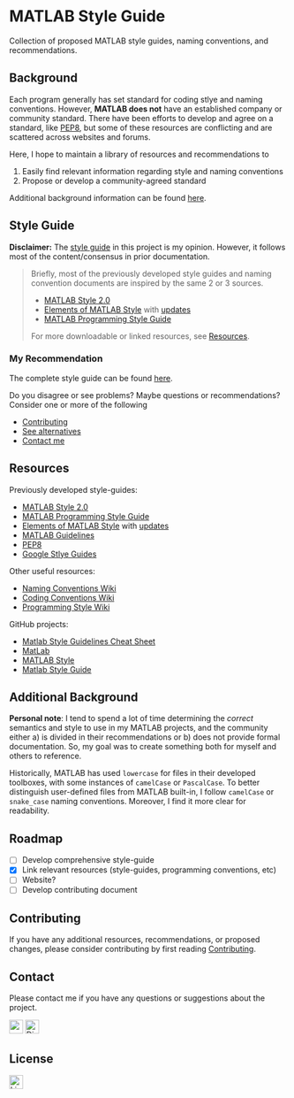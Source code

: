 # MATLAB Style Guide

Collection of proposed MATLAB style guides, naming conventions, and recommendations.

## Background

Each program generally has set standard for coding stlye and naming conventions. However, **MATLAB does not** have an established company or community standard. There have been efforts to develop and agree on a standard, like [PEP8][pep8-style], but some of these resources are conflicting and are scattered across websites and forums.

Here, I hope to maintain a library of resources and recommendations to

1. Easily find relevant information regarding style and naming conventions
2. Propose or develop a community-agreed standard

Additional background information can be found [here](#additional-background).

## Style Guide

**Disclaimer:** The [style guide][proposed-style-guide] in this project is my opinion. However, it follows most of the content/consensus in prior documentation.

> Briefly, most of the previously developed style guides and naming convention documents are inspired by the same 2 or 3 sources.
>
> - [MATLAB Style 2.0][matlab-style-2.0]
> - [Elements of MATLAB Style][elements-matlab-style] with [updates][elements-matlab-style-updates]
> - [MATLAB Programming Style Guide][programming-style-guide]
>
> For more downloadable or linked resources, see [Resources](#resources).

### My Recommendation

The complete style guide can be found [here][proposed-style-guide].

Do you disagree or see problems? Maybe questions or recommendations? Consider one or more of the following

- [Contributing](#contributing)
- [See alternatives](#resources)
- [Contact me](#contact)

## Resources

Previously developed style-guides:

- [MATLAB Style 2.0][matlab-style-2.0]
- [MATLAB Programming Style Guide][programming-style-guide]
- [Elements of MATLAB Style][elements-matlab-style] with [updates][elements-matlab-style-updates]
- [MATLAB Guidelines][matlab-guidelines]
- [PEP8][pep8-style]
- [Google Stlye Guides][google-style-guide]

Other useful resources:

- [Naming Conventions Wiki][naming-convention-wiki]
- [Coding Conventions Wiki][coding-convention-wiki]
- [Programming Style Wiki][programming-style-wiki]

GitHub projects:

- [Matlab Style Guidelines Cheat Sheet](https://github.com/jasonnicholson/Matlab-Style-Guidelines-Cheat-Sheet)
- [MatLab](https://github.com/jonellingsen/MatLab)
- [MATLAB Style](https://github.com/ishiikurisu/MATLAB-style)
- [Matlab Style Guide](https://github.com/eeberhard/matlab_style_guide)

## Additional Background

**Personal note**: I tend to spend a lot of time determining the *correct* semantics and style to use in my MATLAB projects, and the community either a) is divided in their recommendations or b) does not provide formal documentation. So, my goal was to create something both for myself and others to reference.

Historically, MATLAB has used `lowercase` for files in their developed toolboxes, with some instances of `camelCase` or `PascalCase`. To better distinguish user-defined files from MATLAB built-in, I follow `camelCase` or `snake_case` naming conventions. Moreover, I find it more clear for readability.

## Roadmap

- [ ] Develop comprehensive style-guide
- [x] Link relevant resources (style-guides, programming conventions, etc)
- [ ] Website?
- [ ] Develop contributing document

## Contributing

If you have any additional resources, recommendations, or proposed changes, please consider contributing by first reading [Contributing](CONTRIBUTING.md).

## Contact

Please contact me if you have any questions or suggestions about the project.

<a href="mailto:trevor.r.moon@gmail.com"><img src="https://img.shields.io/badge/Gmail-D14836?style=flat&logo=gmail&logoColor=white&color=blue" height="25"/></a>
<a href="https://discordapp.com/users/477451290469859339"><img alt="Discord" src="https://img.shields.io/badge/Discord-7289DA?style=flat&logo=discord&logoColor=white&color=blue" height="25"/></a>

## License

<a href="https://github.com/trevor-moon/matlab-style-guide/blob/main/LICENSE.md"><img alt="License" src="https://img.shields.io/github/license/trevor-moon/matlab-style-guide?style=flat&color=blue" height="25"/></a>

<!-- links -->
[matlab-guidelines]: https://github.com/nschloe/matlab-guidelines
[proposed-style-guide]: style_guide.md
[pep8-style]: https://www.python.org/dev/peps/pep-0008/
[matlab-style-2.0]: https://www.mathworks.com/matlabcentral/fileexchange/46056-matlab-style-guidelines-2-0
[elements-matlab-style]: https://www.amazon.com/Elements-Matlab-Style-Richard-Johnson-dp-0521732581/dp/0521732581/ref=mt_other?_encoding=UTF8&me=&qid=
[elements-matlab-style-updates]: https://www.mathworks.com/matlabcentral/fileexchange/36540-updates-to-the-elements-of-matlab-style
[programming-style-guide]: https://sites.google.com/site/matlabstyleguidelines/home?authuser=0
[naming-convention-wiki]: https://en.wikipedia.org/wiki/Naming_convention_(programming)#Language-specific_conventions
[coding-convention-wiki]: https://en.wikipedia.org/wiki/Coding_conventions#Common_conventions
[programming-style-wiki]: https://en.wikipedia.org/wiki/Programming_style
[google-style-guide]: https://google.github.io/styleguide/
